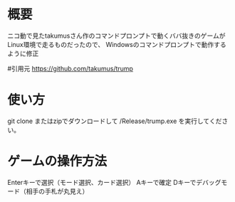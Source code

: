# 概要
ニコ動で見たtakumusさん作のコマンドプロンプトで動くババ抜きのゲームが
Linux環境で走るものだったので、
Windowsのコマンドプロンプトで動作するように修正

#引用元
https://github.com/takumus/trump

# 使い方
git clone またはzipでダウンロードして
/Release/trump.exe
を実行してください。

# ゲームの操作方法
Enterキーで選択（モード選択、カード選択）
Aキーで確定
Dキーでデバッグモード（相手の手札が丸見え）
